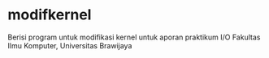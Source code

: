 # modifkernel
Berisi program untuk modifikasi kernel untuk aporan praktikum I/O Fakultas Ilmu Komputer, Universitas Brawijaya
